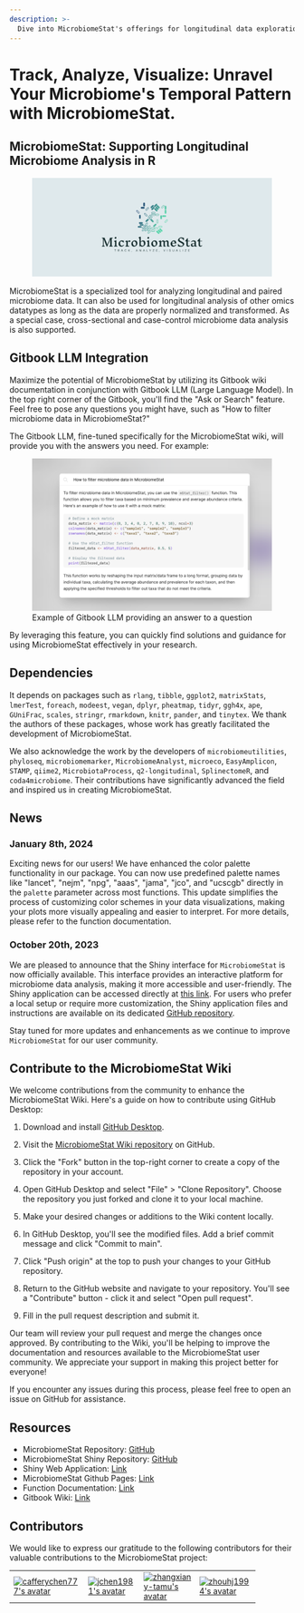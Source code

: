 ```yaml
---
description: >-
  Dive into MicrobiomeStat's offerings for longitudinal data exploration in microbiome research. Designed for ease, collaboration, and reproducibility, it upholds openness to the scientific community.
---
```


# Track, Analyze, Visualize: Unravel Your Microbiome's Temporal Pattern with MicrobiomeStat.

## **MicrobiomeStat:** Supporting Longitudinal Microbiome Analysis in R

<figure><img src=".gitbook/assets/cover.png" alt=""><figcaption></figcaption></figure>

MicrobiomeStat is a specialized tool for analyzing longitudinal and paired microbiome data. It can also be used for longitudinal analysis of other omics datatypes as long as the data are properly normalized and transformed. As a special case, cross-sectional and case-control microbiome data analysis is also supported.

## Gitbook LLM Integration

Maximize the potential of MicrobiomeStat by utilizing its Gitbook wiki documentation in conjunction with Gitbook LLM (Large Language Model). In the top right corner of the Gitbook, you'll find the "Ask or Search" feature. Feel free to pose any questions you might have, such as "How to filter microbiome data in MicrobiomeStat?"

The Gitbook LLM, fine-tuned specifically for the MicrobiomeStat wiki, will provide you with the answers you need. For example:

<figure><img src=".gitbook/assets/gitbook_llm_example.png" alt="Example of Gitbook LLM providing an answer"><figcaption>Example of Gitbook LLM providing an answer to a question</figcaption></figure>

By leveraging this feature, you can quickly find solutions and guidance for using MicrobiomeStat effectively in your research.

## Dependencies

It depends on packages such as `rlang`, `tibble`, `ggplot2`, `matrixStats`, `lmerTest`, `foreach`, `modeest`, `vegan`, `dplyr`, `pheatmap`, `tidyr`, `ggh4x`, `ape`, `GUniFrac`, `scales`, `stringr`, `rmarkdown`, `knitr`, `pander`, and `tinytex`. We thank the authors of these packages, whose work has greatly facilitated the development of MicrobiomeStat.

We also acknowledge the work by the developers of `microbiomeutilities`, `phyloseq`, `microbiomemarker`, `MicrobiomeAnalyst`, `microeco`, `EasyAmplicon`, `STAMP`, `qiime2`, `MicrobiotaProcess`, `q2-longitudinal`, `SplinectomeR`, and `coda4microbiome`. Their contributions have significantly advanced the field and inspired us in creating MicrobiomeStat.

## News

### January 8th, 2024

Exciting news for our users! We have enhanced the color palette functionality in our package. You can now use predefined palette names like "lancet", "nejm", "npg", "aaas", "jama", "jco", and "ucscgb" directly in the `palette` parameter across most functions. This update simplifies the process of customizing color schemes in your data visualizations, making your plots more visually appealing and easier to interpret. For more details, please refer to the function documentation.

### October 20th, 2023

We are pleased to announce that the Shiny interface for `MicrobiomeStat` is now officially available. This interface provides an interactive platform for microbiome data analysis, making it more accessible and user-friendly. The Shiny application can be accessed directly at [this link](https://microbiomestat.shinyapps.io/MicrobiomeStat-Shiny/). For users who prefer a local setup or require more customization, the Shiny application files and instructions are available on its dedicated [GitHub repository](https://github.com/cafferychen777/MicrobiomeStat-Shiny).

Stay tuned for more updates and enhancements as we continue to improve `MicrobiomeStat` for our user community.


## Contribute to the MicrobiomeStat Wiki

We welcome contributions from the community to enhance the MicrobiomeStat Wiki. Here's a guide on how to contribute using GitHub Desktop:

1. Download and install [GitHub Desktop](https://desktop.github.com/).

2. Visit the [MicrobiomeStat Wiki repository](https://github.com/cafferychen777/MicrobiomeStat-Wiki) on GitHub.

3. Click the "Fork" button in the top-right corner to create a copy of the repository in your account.

4. Open GitHub Desktop and select "File" > "Clone Repository". Choose the repository you just forked and clone it to your local machine.

5. Make your desired changes or additions to the Wiki content locally.

6. In GitHub Desktop, you'll see the modified files. Add a brief commit message and click "Commit to main".

7. Click "Push origin" at the top to push your changes to your GitHub repository.

8. Return to the GitHub website and navigate to your repository. You'll see a "Contribute" button - click it and select "Open pull request".

9. Fill in the pull request description and submit it.

Our team will review your pull request and merge the changes once approved. By contributing to the Wiki, you'll be helping to improve the documentation and resources available to the MicrobiomeStat user community. We appreciate your support in making this project better for everyone!

If you encounter any issues during this process, please feel free to open an issue on GitHub for assistance.

## Resources

- MicrobiomeStat Repository: [GitHub](https://github.com/cafferychen777/MicrobiomeStat)
- MicrobiomeStat Shiny Repository: [GitHub](https://github.com/cafferychen777/MicrobiomeStat-Shiny)
- Shiny Web Application: [Link](https://microbiomestat.shinyapps.io/MicrobiomeStat-Shiny/)
- MicrobiomeStat Github Pages: [Link](https://cafferychen777.github.io/MicrobiomeStat/index.html)
- Function Documentation: [Link](https://cafferychen777.github.io/MicrobiomeStat/reference/index.html)
- Gitbook Wiki: [Link](https://www.microbiomestat.wiki/)

## Contributors

We would like to express our gratitude to the following contributors for their valuable contributions to the MicrobiomeStat project:

<table>
  <tr>
    <td style="width: 10px; height: 10px;"><a href="https://github.com/cafferychen777"><img src="https://github.com/cafferychen777.png?size=300" alt="cafferychen777's avatar" style="max-width:100%; max-height:100%;"></a></td>
    <td style="width: 10px; height: 10px;"><a href="https://github.com/jchen1981"><img src="https://github.com/jchen1981.png?s=0.001" alt="jchen1981's avatar" style="max-width:100%; max-height:100%;"></a></td>
    <td style="width: 10px; height: 10px;"><a href="https://github.com/zhangxiany-tamu"><img src="https://github.com/zhangxiany-tamu.png?s=0.001" alt="zhangxiany-tamu's avatar" style="max-width:100%; max-height:100%;"></a></td>
    <td style="width: 10px; height: 10px;"><a href="https://github.com/zhouhj1994"><img src="https://github.com/zhouhj1994.png?s=0.001" alt="zhouhj1994's avatar" style="max-width:100%; max-height:100%;"></a></td>
  </tr>
</table>

